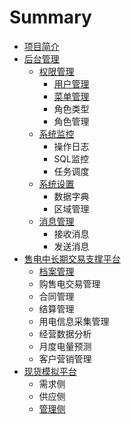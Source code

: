 # Summary

* [项目简介](README.md)
* [后台管理](chapter1.md)
  * [权限管理](chapter1/quan-xian-guan-li.md)
    * [用户管理](chapter1/quan-xian-guan-li/yong-hu-guan-li.md)
    * [菜单管理](chapter1/quan-xian-guan-li/cai-dan-guan-li.md)
    * 角色类型
    * 角色管理
  * [系统监控](chapter1/xi-tong-jian-kong.md)
    * 操作日志
    * SQL监控
    * 任务调度
  * [系统设置](chapter1/xi-tong-she-zhi.md)
    * 数据字典
    * 区域管理
  * [消息管理](chapter1/xiao-xi-guan-li.md)
    * 接收消息
    * 发送消息
* [售电中长期交易支撑平台](shou-dian-zhong-chang-qi.md)
  * [档案管理](shou-dian-zhong-chang-qi/dang-an-guan-li.md)
  * 购售电交易管理
  * 合同管理
  * 结算管理
  * 用电信息采集管理
  * 经营数据分析
  * 月度电量预测
  * 客户营销管理
* [现货模拟平台](xian-huo-mo-ni-ping-tai.md)
  * 需求侧
  * 供应侧
  * [管理侧](xian-huo-mo-ni-ping-tai/guan-li-ce.md)

